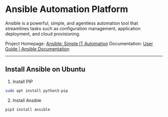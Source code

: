 # Ansible Automation Platform

Ansible is a powerful, simple, and agentless automation tool that streamlines tasks such as configuration management, application deployment, and cloud provisioning.

Project Homepage: [Ansible: Simple IT Automation](https://www.ansible.com/)
Documentation: [User Guide | Ansible Documentation](https://docs.ansible.com/ansible/latest/user_guide/index.html)

---

## Install Ansible on Ubuntu
1. Install PIP
```bash
sudo apt install python3-pip
```
2. Install Ansible
```bash
pip3 install ansible
```
